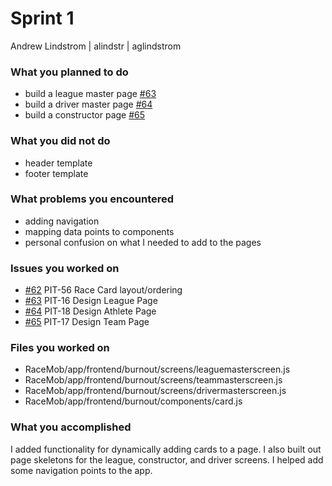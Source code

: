 # Sprint 1
Andrew Lindstrom | alindstr | aglindstrom

### What you planned to do
* build a league master page [#63](https://github.com/utk-cs340-fall23/RaceMob/issues/63)
* build a driver master page [#64](https://github.com/utk-cs340-fall23/RaceMob/issues/64) 
* build a constructor page [#65](https://github.com/utk-cs340-fall23/RaceMob/issues/65) 
  
### What you did not do
* header template
* footer template 
  
### What problems you encountered
* adding navigation
* mapping data points to components
* personal confusion on what I needed to add to the pages

### Issues you worked on
* [#62](https://github.com/utk-cs340-fall23/RaceMob/issues/62) PIT-56 Race Card layout/ordering
* [#63](https://github.com/utk-cs340-fall23/RaceMob/issues/63) PIT-16 Design League Page
* [#64](https://github.com/utk-cs340-fall23/RaceMob/issues/64) PIT-18 Design Athlete Page
* [#65](https://github.com/utk-cs340-fall23/RaceMob/issues/65) PIT-17 Design Team Page

### Files you worked on
* RaceMob/app/frontend/burnout/screens/leaguemasterscreen.js
* RaceMob/app/frontend/burnout/screens/teammasterscreen.js
* RaceMob/app/frontend/burnout/screens/drivermasterscreen.js
* RaceMob/app/frontend/burnout/components/card.js

### What you accomplished

I added functionality for dynamically adding cards to a page. I also built out page skeletons for the league, constructor, and driver screens. I helped add some navigation points to the app.